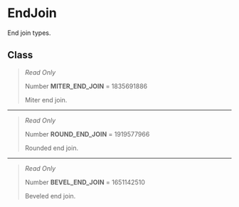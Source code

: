 # EndJoin
End join types.

## Class
> *Read Only* 
> 
> Number **MITER_END_JOIN** = 1835691886
> 
> Miter end join.
*** 
> *Read Only* 
> 
> Number **ROUND_END_JOIN** = 1919577966
> 
> Rounded end join.
*** 
> *Read Only* 
> 
> Number **BEVEL_END_JOIN** = 1651142510
> 
> Beveled end join.

